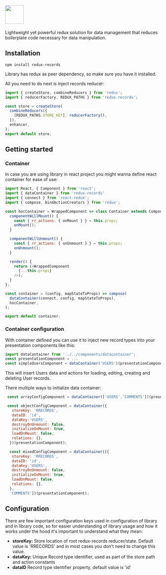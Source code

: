 # <a href='https://ivanvarga.github.io/redux-records/'><img src="https://raw.githubusercontent.com/ivanvarga/redux-records/master/examples/src/RR_logo-color.svg?sanitize=true" height="60"/></a>

Lightweight yet powerful redux solution for data management that reduces boilerplate code necessary for data manipulation.
## Installation
```console
npm install redux-records
```
Library has redux as peer dependency, so make sure you have it installed.

All you need to do next is inject records reducer:
```js
import { createStore, combineReducers } from 'redux';
import { reducerFactory, REDUX_PATHS } from 'redux-records';

const store = createStore(
  combineReducers({
    [REDUX_PATHS.STORE_KEY]: reducerFactory(),
  }),
  enhancer,
);
export default store;
```
## Getting started
### Container
In case you are using library in react project you might wanna define react container for ease of use:
```js
import React, { Component } from 'react';
import { dataContainer } from 'redux-records'
import { connect } from 'react-redux';
import { compose, bindActionCreators } from 'redux';

const hocContainer = WrappedComponent => class Container extends Component {
  componentWillMount() {
    const { rr_actions: { onMount } } = this.props;
    onMount();
  }

  componentWillUnmount() {
    const { rr_actions: { onUnmount } } = this.props;
    onUnmount();
  }

  render() {
    return (<WrappedComponent
      {...this.props}
    />);
  }
};

const container = (config, mapStateToProps) => compose(
  dataContainer(connect, config, mapStateToProps),
  hocContainer,
);

export default container;
```
### Container configuration
With container defined you can use it to inject new record types into your presentation components like this:
```js
import dataContainer from '../../components/datacontainer';
const presentationComponent = ...
const simpleUsersComponent = dataContainer('USERS')(presentationComponent);
```
This will insert Users data and actions for loading, editing, creating and deleting User records.

There multiple ways to initialize data container:
```js
 const arrayConfigComponent = dataContainer(['USERS','COMMENTS'])(presentationComponent);

 const objectConfigComponent = dataContainer({ 
   storeKey: 'RRECORDS',
   dataID: 'id',
   dataKey:'USERS',
   destroyOnUnmount: false,
   initializeOnMount: true,
   loadOnMount: false,
   relations: {},
  })(presentationComponent); 

  const mixedConfigComponent = dataContainer([{ 
   storeKey: 'RRECORDS',
   dataID: 'id',
   dataKey:'USERS',
   destroyOnUnmount: false,
   initializeOnMount: true,
   loadOnMount: false,
   relations: {},
  },
  'COMMENTS'])(presentationComponent); 
```
## Configuration
There are few important configuration keys used in configuration of library and in library code, so for easier understanding of library usage and how it works under the hood it's important to understand what they mean:
* **storeKey:**
Store location of root redux-records reducer/state. Default value is 'RRECORDS' and in most cases you don't need to change this value.
* **dataKey:**
Unique Record type identifier, used as part of the store path and action constants
* **dataID**
Record type identifier property, default value is 'id'
